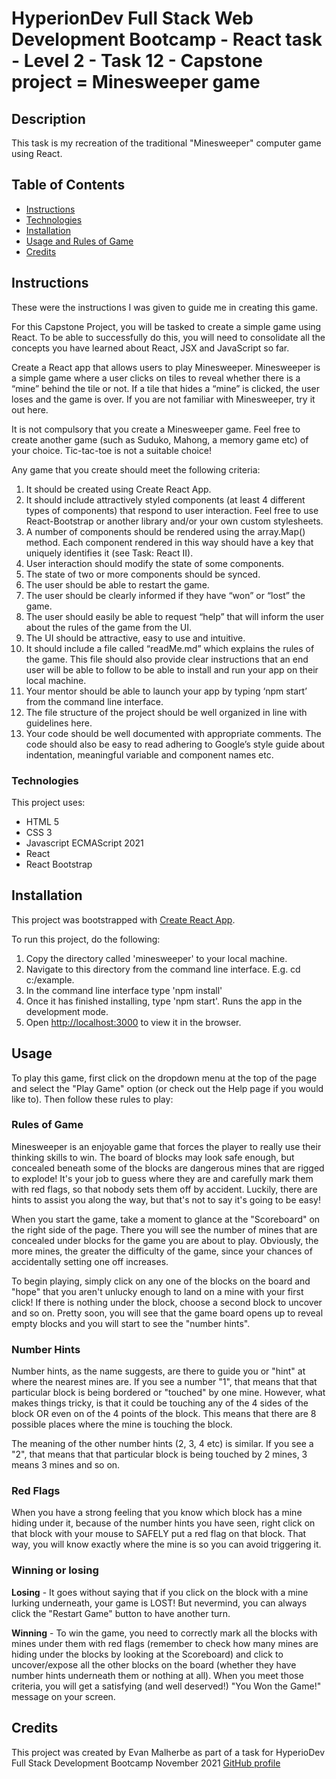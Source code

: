 # HyperionDev Full Stack Web Development Bootcamp - React task - Level 2 - Task 12 - Capstone project = Minesweeper game

## Description
This task is my recreation of the traditional "Minesweeper" computer game using React.

## Table of Contents
* [Instructions](#instructions)
* [Technologies](#technologies)
* [Installation](#installation)
* [Usage and Rules of Game](#usage)
* [Credits](#credits) 

## Instructions
These were the instructions I was given to guide me in creating this game.

For this Capstone Project, you will be tasked to create a simple game using React. To be able to successfully do this, you will need to consolidate all the concepts you have learned about React, JSX and JavaScript so far.

Create a React app that allows users to play Minesweeper. Minesweeper is a simple game where a user clicks on tiles to reveal whether there is a “mine” behind the tile or not. If a tile that hides a “mine” is clicked, the user loses and the game is over. If you are not familiar with Minesweeper, try it out here.

It is not compulsory that you create a Minesweeper game. Feel free to create another game (such as Suduko, Mahong, a memory game etc) of your choice. Tic-tac-toe is not a suitable choice!

Any game that you create should meet the following criteria:
1. It should be created using Create React App.
2. It should include attractively styled components (at least 4 different types of components) that respond to user interaction. Feel free to use React-Bootstrap or another library and/or your own custom stylesheets.
3. A number of components should be rendered using the array.Map() method. Each component rendered in this way should have a key that uniquely identifies it (see Task: React II).
4. User interaction should modify the state of some components.
5. The state of two or more components should be synced.
6. The user should be able to restart the game.
7. The user should be clearly informed if they have “won” or “lost” the game.
8. The user should easily be able to request “help” that will inform the user about the rules of the game from the UI.
9. The UI should be attractive, easy to use and intuitive.
10. It should include a file called “readMe.md” which explains the rules of the game. This file should also provide clear instructions that an end user will be able to follow to be able to install and run your app on their local machine.
11. Your mentor should be able to launch your app by typing ‘npm start’ from the command line interface.
12. The file structure of the project should be well organized in line with guidelines here.
13. Your code should be well documented with appropriate comments. The code should also be easy to read adhering to Google’s style guide about indentation, meaningful variable and component names etc.

### Technologies
This project uses:
* HTML 5 
* CSS 3
* Javascript ECMAScript 2021
* React
* React Bootstrap

## Installation
This project was bootstrapped with [Create React App](https://github.com/facebook/create-react-app).

To run this project, do the following:
1. Copy the directory called 'minesweeper' to your local machine.
2. Navigate to this directory from the command line interface. E.g. cd c:/example.
3. In the command line interface type 'npm install'
4. Once it has finished installing, type 'npm start'. Runs the app in the development mode.
5. Open [http://localhost:3000](http://localhost:3000) to view it in the browser.

## Usage 
To play this game, first click on the dropdown menu at the top of the page and select the "Play Game" option (or check out the Help page if you would like to). Then follow these rules to play:

### Rules of Game
 
Minesweeper is an enjoyable game that forces the player to really use their thinking skills to win. The board of blocks may look safe enough, but concealed beneath some of the blocks are dangerous mines that are rigged to explode! It's your job to guess where they are and carefully mark them with red flags, so that nobody sets them off by accident. Luckily, there are hints to assist you along the way, but that's not to say it's going to be easy!

When you start the game, take a moment to glance at the "Scoreboard" on the right side of the page. There you will see the number of mines that are concealed under blocks for the game you are about to play. Obviously, the more mines, the greater the difficulty of the game, since your chances of accidentally setting one off increases.

To begin playing, simply click on any one of the blocks on the board and "hope" that you aren't unlucky enough to land on a mine with your first click! If there is nothing under the block, choose a second block to uncover and so on. Pretty soon, you will see that the game board opens up to reveal empty blocks and you will start to see the "number hints".

### Number Hints
Number hints, as the name suggests, are there to guide you or "hint" at where the nearest mines are. If you see a number "1", that means that that particular block is being bordered or "touched" by one mine. However, what makes things tricky, is that it could be touching any of the 4 sides of the block OR even on of the 4 points of the block. This means that there are 8 possible places where the mine is touching the block.
            
The meaning of the other number hints (2, 3, 4 etc) is similar. If you see a "2", that means that that particular block is being touched by 2 mines, 3 means 3 mines and so on. 

### Red Flags
When you have a strong feeling that you know which block has a mine hiding under it, because of the number hints you have seen, right click on that block with your mouse to SAFELY put a red flag on that block. That way, you will know exactly where the mine is so you can avoid triggering it.

### Winning or losing
**Losing** - It goes without saying that if you click on the block with a mine lurking underneath, your game is LOST! But nevermind, you can always click the "Restart Game" button to have another turn.

**Winning** - To win the game, you need to correctly mark all the blocks with mines under them with red flags (remember to check how many mines are hiding under the blocks by looking at the Scoreboard) and click to uncover/expose all the other blocks on the board (whether they have number hints underneath them or nothing at all). When you meet those criteria, you will get a satisfying (and well deserved!) "You Won the Game!" message on your screen.

## Credits
This project was created by Evan Malherbe as part of a task for HyperioDev Full Stack Development Bootcamp November 2021 [GitHub profile](https://github.com/evanmalherbe) 
